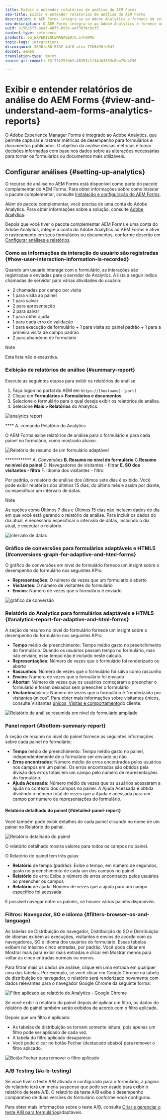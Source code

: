 ```yaml
---
title: Exibir e entender relatórios de análise do AEM Forms
seo-title: Exibir e entender relatórios de análise do AEM Forms
description: O AEM Forms integra-se ao Adobe Analytics e fornece um resumo e análises detalhadas sobre os formulários adaptativos publicados.
seo-description: O AEM Forms integra-se ao Adobe Analytics e fornece um resumo e análises detalhadas sobre os formulários adaptativos publicados.
uuid: b15ba5f3-aea7-40f5-893e-aaf3834cbc33
content-type: reference
products: SG_EXPERIENCEMANAGER/6.5/FORMS
topic-tags: integrations
discoiquuid: 3690fa80-6332-4df8-afea-77b5490fe0d1
docset: aem65
translation-type: tm+mt
source-git-commit: 33f73225fbb2c48353c1f34db3339c0bb79d4236

---
```



# Exibir e entender relatórios de análise do AEM Forms {#view-and-understand-aem-forms-analytics-reports}

O Adobe Experience Manager Forms é integrado ao Adobe Analytics, que permite capturar e rastrear métricas de desempenho para formulários e documentos publicados. O objetivo da análise dessas métricas é tomar decisões informadas com base nos dados sobre as alterações necessárias para tornar os formulários ou documentos mais utilizáveis.

## Configurar análises {#setting-up-analytics}

O recurso de análise no AEM Forms está disponível como parte do pacote complementar do AEM Forms. Para obter informações sobre como instalar o pacote complementar, consulte [Instalação e configuração do AEM Forms](../../forms/using/installing-configuring-aem-forms-osgi.md).

Além do pacote complementar, você precisa de uma conta do Adobe Analytics. Para obter informações sobre a solução, consulte [Adobe Analytics](https://www.adobe.com/solutions/digital-analytics.html).

Depois que você tiver o pacote complementar AEM Forms e uma conta do Adobe Analytics, integre a conta do Adobe Analytics ao AEM Forms e ative o rastreamento em seus formulários ou documentos, conforme descrito em [Configurar análises e relatórios](../../forms/using/configure-analytics-forms-documents.md).

### Como as informações de interação do usuário são registradas {#how-user-interaction-information-is-recorded}

Quando um usuário interage com o formulário, as interações são registradas e enviadas para o servidor do Analytics. A lista a seguir indica chamadas de servidor para várias atividades do usuário:

* 2 chamadas por campo por visita
* 1 para visita ao painel
* 1 para salvar
* 2 para apresentação
* 2 para salvar
* 1 para obter ajuda
* 1 para cada erro de validação
* 1 para execução de formulário + 1 para visita ao painel padrão + 1 para a primeira visita de campo padrão
* 2 para abandono de formulário

>[!NOTE]
>
>Esta lista não é exaustiva.

### Exibição de relatórios de análise {#summary-report}

Execute as seguintes etapas para exibir os relatórios de análise:

1. Faça logon no portal do AEM em `https://[hostname]:[port]`
1. Clique em **Formulários > Formulários e documentos**.
1. Selecione o formulário para o qual deseja exibir os relatórios de análise.
1. Selecione **Mais > Relatórios** do Analytics.

![analytics report](assets/analyticsreport.png)

**** A. comando Relatório do Analytics

O AEM Forms exibe relatórios de análise para o formulário e para cada painel no formulário, como mostrado abaixo.

![Relatório de resumo de um formulário adaptável](assets/analyticsdashboard_callout.png)

************ A. Conversões **B. Resumo no nível do formulário** C.**Resumo no nível do painel** D. Navegadores de visitantes - filtrar **E. SO dos visitantes - filtro** F. Idioma dos visitantes - filtro

Por padrão, o relatório de análise dos últimos sete dias é exibido. Você pode exibir relatórios dos últimos 15 dias, do último mês e assim por diante, ou especificar um intervalo de datas.

>[!NOTE]
>
>As opções como Últimos 7 dias e Últimos 15 dias não incluem dados do dia em que você está gerando o relatório de análise. Para incluir os dados do dia atual, é necessário especificar o intervalo de datas, incluindo o dia atual, e executar o relatório.

![intervalo de datas](assets/date-range.png)

### Gráfico de conversões para formulários adaptáveis e HTML5 {#conversions-graph-for-adaptive-and-html-forms}

O gráfico de conversões em nível de formulário fornece um insight sobre o desempenho do formulário nos seguintes KPIs:

* **Representações**: O número de vezes que um formulário é aberto
* **Visitantes**: O número de visitantes do formulário
* **Envios**: Número de vezes que o formulário é enviado

![gráfico de conversão](assets/conversion-graph.png)

### Relatório do Analytics para formulários adaptáveis e HTML5 {#analytics-report-for-adaptive-and-html-forms}

A seção de resumo no nível do formulário fornece um insight sobre o desempenho do formulário nos seguintes KPIs:

* **Tempo** médio de preenchimento: Tempo médio gasto no preenchimento do formulário. Quando os usuários passam tempo no formulário, mas não enviam, esse tempo não é incluído neste cálculo.
* **Representações**: Número de vezes que o formulário foi renderizado ou aberto
* **Rascunhos**: Número de vezes que o formulário foi salvo como rascunho
* **Envios**: Número de vezes que o formulário foi enviado
* **Abortar**: Número de vezes que os usuários começaram a preencher o formulário e foram deixados sem preencher o formulário
* **Visitantes**&#x200B;únicos: Número de vezes que o formulário é &quot;renderizado por visitantes únicos&quot;. Para obter mais informações sobre visitantes únicos, consulte Visitantes [únicos, Visitas e comportamento](https://helpx.adobe.com/analytics/kb/unique-visitors-visitor-behavior.html)do cliente.

![Relatório de análise resumida em nível de formulário ampliado](assets/analytics-report.png)

### Panel report {#bottom-summary-report}

A seção de resumo no nível do painel fornece as seguintes informações sobre cada painel no formulário:

* **Tempo** médio de preenchimento: Tempo médio gasto no painel, independentemente de o formulário ser enviado ou não
* **Erros encontrados**: Número médio de erros encontrados pelos usuários nos campos em um painel. Os erros encontrados são obtidos pela divisão dos erros totais em um campo pelo número de representações do formulário.
* **Ajuda Acessada**: Número médio de vezes que os usuários acessaram a ajuda no contexto dos campos no painel. A Ajuda Acessada é obtida dividindo o número total de vezes que a Ajuda é acessada para um campo por número de representações do formulário.

#### Relatório detalhado do painel {#detailed-panel-report}

Você também pode exibir detalhes de cada painel clicando no nome de um painel no Relatório do painel.

![Relatório detalhado do painel](assets/panel-report-detailed.png)

O relatório detalhado mostra valores para todos os campos no painel.

O Relatório do painel tem três guias:

* **Relatório** de tempo (padrão): Exibe o tempo, em número de segundos, gasto no preenchimento de cada um dos campos no painel
* **Relatório** de erro: Exibe o número de erros encontrados pelos usuários ao preencher os campos
* **Relatório** de ajuda: Número de vezes que a ajuda para um campo específico foi acessada

É possível navegar entre os painéis, se houver vários painéis disponíveis.

### Filtros: Navegador, SO e idioma {#filters-browser-os-and-language}

As tabelas de Distribuição do navegador, Distribuição do SO e Distribuição de idiomas exibem as execuções, visitantes e envios de acordo com os navegadores, SO e Idioma dos usuários do formulário. Essas tabelas exibem no máximo cinco entradas, por padrão. Você pode clicar em Mostrar mais para exibir mais entradas e clicar em Mostrar menos para voltar às cinco entradas normais ou menos.

Para filtrar mais os dados de análise, clique em uma entrada em qualquer uma das tabelas. Por exemplo, se você clicar em Google Chrome na tabela de distribuição do navegador, o relatório será renderizado novamente com dados relevantes para o navegador Google Chrome da seguinte forma:

![Filtro aplicado ao relatório do Analytics - Google Chrome ](assets/filter-1.png)

Se você exibir o relatório do painel depois de aplicar um filtro, os dados do relatório do painel também serão exibidos de acordo com o filtro aplicado.

Depois que um filtro é aplicado:

* As tabelas de distribuição se tornam somente leitura, pois apenas um filtro pode ser aplicado de cada vez.
* A tabela do filtro aplicado desaparece.
* Você pode clicar no botão Fechar (destacado abaixo) para remover o filtro aplicado.

![Botão Fechar para remover o filtro aplicado](assets/close-filter.png)

### A/B Testing {#a-b-testing}

Se você tiver o teste A/B ativado e configurado para o formulário, a página do relatório terá um menu suspenso que pode ser usado para exibir o relatório de teste A/B. O relatório de teste A/B exibe o desempenho comparativo de duas versões do formulário conforme você configurou.

Para obter mais informações sobre o teste A/B, consulte [Criar e gerenciar o teste A/B para formulários](../../forms/using/ab-testing-adaptive-forms.md)adaptáveis.
